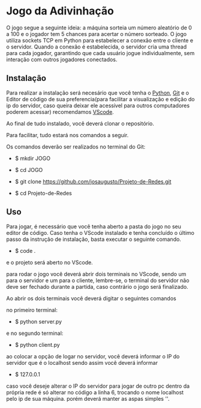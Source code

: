 # Jogo da Adivinhação

O jogo segue a seguinte ideia: a máquina sorteia um número aleatório de 0 a 100 e o jogador tem 5 chances para acertar o número sorteado. O jogo utiliza sockets TCP em Python para estabelecer a conexão entre o cliente e o servidor. Quando a conexão é estabelecida, o servidor cria uma thread para cada jogador, garantindo que cada usuário jogue individualmente, sem interação com outros jogadores conectados.

## Instalação

Para realizar a instalação será necesário que você tenha o [Python](https://www.python.org/downloads/), [Git](https://git-scm.com/) e o Editor de código de sua preferencia(para facilitar a visualização e edição do ip do servidor, caso queira deixar ele acessivel para outros computadores poderem acessar) recomendamos [VScode](https://code.visualstudio.com/).

Ao final de tudo instalado, você deverá clonar o repositório.

Para facilitar, tudo estará nos comandos a seguir.

Os comandos deverão ser realizados no terminal do Git:

- $ mkdir JOGO

- $ cd JOGO

- $ git clone https://github.com/josaugusto/Projeto-de-Redes.git

- $ cd Projeto-de-Redes


## Uso

Para jogar, é necessário que você tenha aberto a pasta do jogo no seu editor de código. Caso tenha o VScode instalado e tenha concluído o último passo da instrução de instalação, basta executar o seguinte comando.

- $ code .

e o projeto será aberto no VScode.

para rodar o jogo você deverá abrir dois terminais no VScode, sendo um para o servidor e um para o cliente, lembre-se, o terminal do servidor não deve ser fechado durante a partida, caso contrário o jogo será finalizado.

Ao abrir os dois terminais você deverá digitar o seguintes comandos

no primeiro terminal:

- $ python server.py

e no segundo terminal:

- $ python client.py

ao colocar a opção de logar no servidor, você deverá informar o IP do servidor que é o localhost sendo assim você deverá informar 

- $ 127.0.0.1

caso você deseje alterar o IP do servidor para jogar de outro pc dentro da própria rede é só alterar no código a linha 6, trocando o nome localhost pelo ip de sua máquina. porém deverá manter as aspas simples ''.
